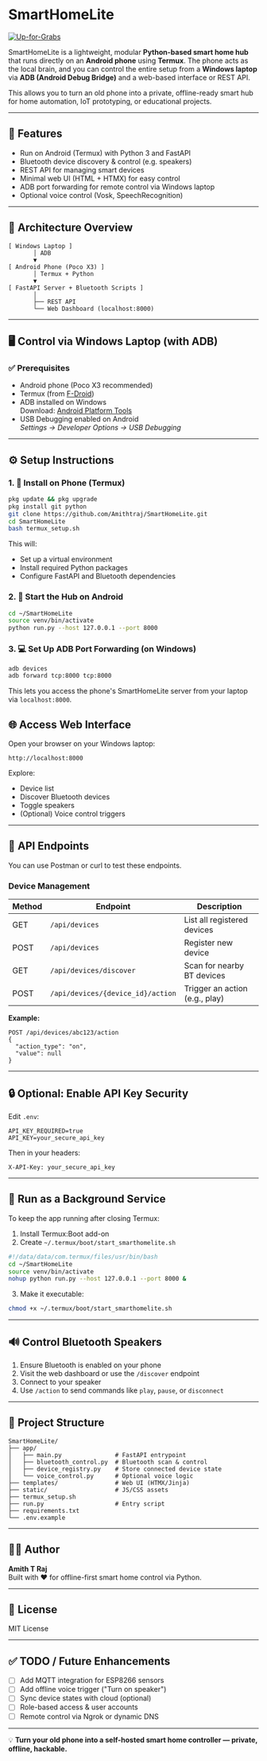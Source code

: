# SmartHomeLite
[![Up-for-Grabs](https://img.shields.io/badge/up--for--grabs-yes-brightgreen.svg)](https://up-for-grabs.net/)

SmartHomeLite is a lightweight, modular **Python-based smart home hub** that runs directly on an **Android phone** using **Termux**. The phone acts as the local brain, and you can control the entire setup from a **Windows laptop** via **ADB (Android Debug Bridge)** and a web-based interface or REST API.

This allows you to turn an old phone into a private, offline-ready smart hub for home automation, IoT prototyping, or educational projects.

---

## 🚀 Features

- Run on Android (Termux) with Python 3 and FastAPI
- Bluetooth device discovery & control (e.g. speakers)
- REST API for managing smart devices
- Minimal web UI (HTML + HTMX) for easy control
- ADB port forwarding for remote control via Windows laptop
- Optional voice control (Vosk, SpeechRecognition)

---

## 📸 Architecture Overview

```
[ Windows Laptop ]
       │ ADB
       ▼
[ Android Phone (Poco X3) ]
       │ Termux + Python
       ▼
[ FastAPI Server + Bluetooth Scripts ]
       │
       ├── REST API
       └── Web Dashboard (localhost:8000)
```

---

## 🖥️ Control via Windows Laptop (with ADB)

### ✅ Prerequisites

- Android phone (Poco X3 recommended)
- Termux (from [F-Droid](https://f-droid.org/en/packages/com.termux/))
- ADB installed on Windows  
  Download: [Android Platform Tools](https://developer.android.com/tools/releases/platform-tools)
- USB Debugging enabled on Android  
  _Settings → Developer Options → USB Debugging_

---

## ⚙️ Setup Instructions

### 1. 📱 Install on Phone (Termux)

```bash
pkg update && pkg upgrade
pkg install git python
git clone https://github.com/Amithtraj/SmartHomeLite.git
cd SmartHomeLite
bash termux_setup.sh
```

This will:
- Set up a virtual environment
- Install required Python packages
- Configure FastAPI and Bluetooth dependencies

### 2. 🧠 Start the Hub on Android

```bash
cd ~/SmartHomeLite
source venv/bin/activate
python run.py --host 127.0.0.1 --port 8000
```

### 3. 💻 Set Up ADB Port Forwarding (on Windows)

```cmd
adb devices
adb forward tcp:8000 tcp:8000
```

This lets you access the phone's SmartHomeLite server from your laptop via `localhost:8000`.

## 🌐 Access Web Interface

Open your browser on your Windows laptop:

```
http://localhost:8000
```

Explore:
- Device list
- Discover Bluetooth devices
- Toggle speakers
- (Optional) Voice control triggers

---

## 🔌 API Endpoints

You can use Postman or curl to test these endpoints.

### Device Management

| Method | Endpoint | Description |
|--------|----------|-------------|
| GET | `/api/devices` | List all registered devices |
| POST | `/api/devices` | Register new device |
| GET | `/api/devices/discover` | Scan for nearby BT devices |
| POST | `/api/devices/{device_id}/action` | Trigger an action (e.g., play) |

**Example:**

```http
POST /api/devices/abc123/action
{
  "action_type": "on",
  "value": null
}
```

---

## 🔒 Optional: Enable API Key Security

Edit `.env`:

```env
API_KEY_REQUIRED=true
API_KEY=your_secure_api_key
```

Then in your headers:

```http
X-API-Key: your_secure_api_key
```

---

## 🧪 Run as a Background Service

To keep the app running after closing Termux:

1. Install Termux:Boot add-on
2. Create `~/.termux/boot/start_smarthomelite.sh`

```bash
#!/data/data/com.termux/files/usr/bin/bash
cd ~/SmartHomeLite
source venv/bin/activate
nohup python run.py --host 127.0.0.1 --port 8000 &
```

3. Make it executable:

```bash
chmod +x ~/.termux/boot/start_smarthomelite.sh
```

---

## 🔊 Control Bluetooth Speakers

1. Ensure Bluetooth is enabled on your phone
2. Visit the web dashboard or use the `/discover` endpoint
3. Connect to your speaker
4. Use `/action` to send commands like `play`, `pause`, or `disconnect`

---

## 🧱 Project Structure

```
SmartHomeLite/
├── app/
│   ├── main.py               # FastAPI entrypoint
│   ├── bluetooth_control.py  # Bluetooth scan & control
│   ├── device_registry.py    # Store connected device state
│   └── voice_control.py      # Optional voice logic
├── templates/                # Web UI (HTMX/Jinja)
├── static/                   # JS/CSS assets
├── termux_setup.sh
├── run.py                    # Entry script
├── requirements.txt
└── .env.example
```

---

## 👨‍💻 Author

**Amith T Raj**  
Built with ❤️ for offline-first smart home control via Python.

---

## 📜 License

MIT License

---

## ✅ TODO / Future Enhancements

- [ ] Add MQTT integration for ESP8266 sensors
- [ ] Add offline voice trigger ("Turn on speaker")
- [ ] Sync device states with cloud (optional)
- [ ] Role-based access & user accounts
- [ ] Remote control via Ngrok or dynamic DNS

---

💡 **Turn your old phone into a self-hosted smart home controller — private, offline, hackable.**
